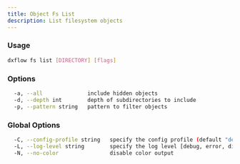 ```yaml
---
title: Object Fs List 
description: List filesystem objects
---
```


### Usage

```bash
dxflow fs list [DIRECTORY] [flags]
```

### Options

```bash
  -a, --all              include hidden objects
  -d, --depth int        depth of subdirectories to include
  -p, --pattern string   pattern to filter objects
```

### Global Options

```bash
  -C, --config-profile string   specify the config profile (default "default")
  -L, --log-level string        specify the log level [debug, error, disabled] (default "disabled")
  -N, --no-color                disable color output
```

